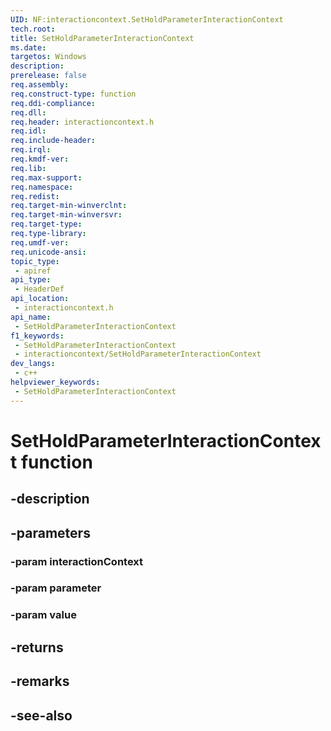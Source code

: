 ```yaml
---
UID: NF:interactioncontext.SetHoldParameterInteractionContext
tech.root: 
title: SetHoldParameterInteractionContext
ms.date: 
targetos: Windows
description: 
prerelease: false
req.assembly: 
req.construct-type: function
req.ddi-compliance: 
req.dll: 
req.header: interactioncontext.h
req.idl: 
req.include-header: 
req.irql: 
req.kmdf-ver: 
req.lib: 
req.max-support: 
req.namespace: 
req.redist: 
req.target-min-winverclnt: 
req.target-min-winversvr: 
req.target-type: 
req.type-library: 
req.umdf-ver: 
req.unicode-ansi: 
topic_type:
 - apiref
api_type:
 - HeaderDef
api_location:
 - interactioncontext.h
api_name:
 - SetHoldParameterInteractionContext
f1_keywords:
 - SetHoldParameterInteractionContext
 - interactioncontext/SetHoldParameterInteractionContext
dev_langs:
 - c++
helpviewer_keywords:
 - SetHoldParameterInteractionContext
---
```


# SetHoldParameterInteractionContext function

## -description

## -parameters

### -param interactionContext

### -param parameter

### -param value

## -returns

## -remarks

## -see-also
